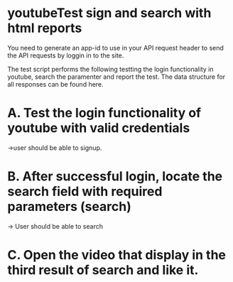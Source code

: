 # youtubeTest sign and search with html reports
You need to generate an app-id to use in your API request header to send the API requests by loggin in to the site.

The test script performs the following testting the login functionality in youtube, search the paramenter and report the test. The data structure for all responses can be found here.

# A. Test the login functionality of youtube with valid credentials
->user should be able to signup.

# B. After successful login, locate the search field with required parameters (search)
-> User should be able to search


# C. Open the video that display in the third result of search and like it.

